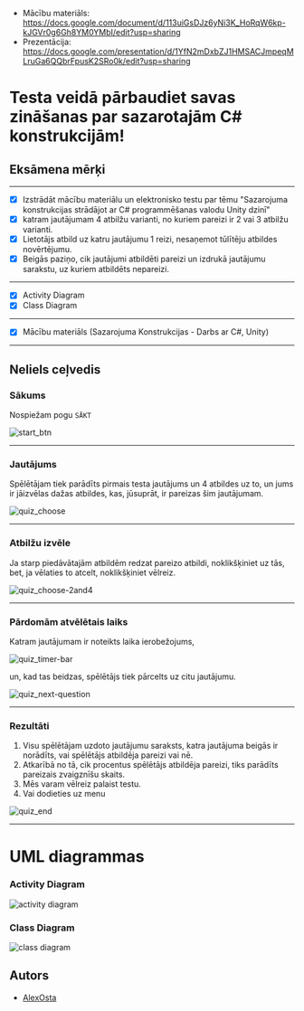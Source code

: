 - Mācību materiāls: https://docs.google.com/document/d/113uiGsDJz6yNi3K_HoRqW6kp-kJGVr0g6Gh8YM0YMbI/edit?usp=sharing
- Prezentācija: https://docs.google.com/presentation/d/1YfN2mDxbZJ1HMSACJmpeqMLruGa6QQbrFpusK2SRo0k/edit?usp=sharing

# Testa veidā pārbaudiet savas zināšanas par sazarotajām C# konstrukcijām!

## Eksāmena mērķi

---

- [x] Izstrādāt mācību materiālu un elektronisko testu par tēmu "Sazarojuma konstrukcijas strādājot ar C# programmēšanas valodu Unity dzinī"
- [x] katram jautājumam 4 atbilžu varianti, no kuriem pareizi ir 2 vai 3 atbilžu varianti.
- [x] Lietotājs atbild uz katru jautājumu 1 reizi, nesaņemot tūlītēju atbildes novērtējumu.
- [x] Beigās paziņo, cik jautājumi atbildēti pareizi un izdrukā jautājumu sarakstu, uz kuriem atbildēts nepareizi.

---

- [x] Activity Diagram
- [x] Class Diagram

---

- [x] Mācību materiāls (Sazarojuma Konstrukcijas - Darbs ar C#, Unity)

---

## Neliels ceļvedis

### Sākums
Nospiežam pogu `SĀKT`

![start_btn](readme/main_menu-startbtn.PNG)

---

### Jautājums
Spēlētājam tiek parādīts pirmais testa jautājums un 4 atbildes uz to, un jums ir jāizvēlas dažas atbildes, kas, jūsuprāt, ir pareizas šim jautājumam.

![quiz_choose](readme/quiz_choose.PNG)

---

### Atbilžu izvēle
Ja starp piedāvātajām atbildēm redzat pareizo atbildi, noklikšķiniet uz tās, bet, ja vēlaties to atcelt, noklikšķiniet vēlreiz.

![quiz_choose-2and4](readme/quiz_choose-2and4.PNG)

---

### Pārdomām atvēlētais laiks
Katram jautājumam ir noteikts laika ierobežojums, 

![quiz_timer-bar](readme/quiz_timer-bar.PNG)

un, kad tas beidzas, spēlētājs tiek pārcelts uz citu jautājumu.

![quiz_next-question](readme/quiz_next-question.PNG)

---

### Rezultāti
1. Visu spēlētājam uzdoto jautājumu saraksts, katra jautājuma beigās ir norādīts, vai spēlētājs atbildēja pareizi vai nē.
2. Atkarībā no tā, cik procentus spēlētājs atbildēja pareizi, tiks parādīts pareizais zvaigznīšu skaits.
3. Mēs varam vēlreiz palaist testu.
4. Vai dodieties uz menu

![quiz_end](readme/quiz_end.PNG)

---

# UML diagrammas


### Activity Diagram

![activity diagram](Diagrams-PlantUML/activity_diagram.png)

### Class Diagram

![class diagram](Diagrams-PlantUML/class_diagram.png)


## Autors

- [AlexOsta](https://github.com/AlexUnderOS)


